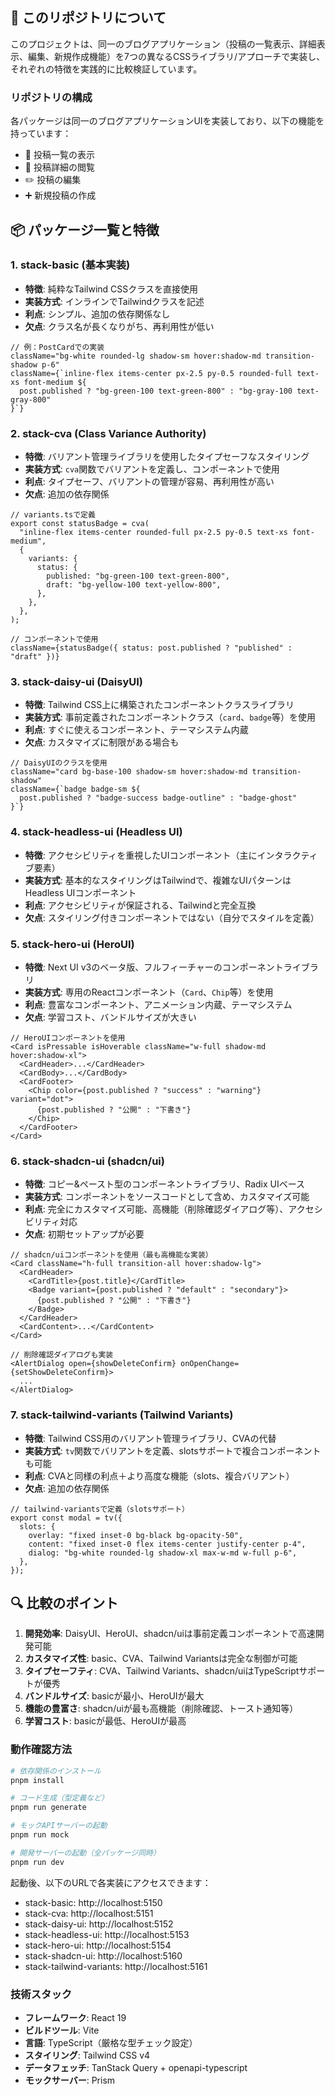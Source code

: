
## 🧪 このリポジトリについて

このプロジェクトは、同一のブログアプリケーション（投稿の一覧表示、詳細表示、編集、新規作成機能）を7つの異なるCSSライブラリ/アプローチで実装し、それぞれの特徴を実践的に比較検証しています。

### リポジトリの構成

各パッケージは同一のブログアプリケーションUIを実装しており、以下の機能を持っています：
- 📝 投稿一覧の表示
- 📖 投稿詳細の閲覧
- ✏️ 投稿の編集
- ➕ 新規投稿の作成

## 📦 パッケージ一覧と特徴

### 1. **stack-basic** (基本実装)
- **特徴**: 純粋なTailwind CSSクラスを直接使用
- **実装方式**: インラインでTailwindクラスを記述
- **利点**: シンプル、追加の依存関係なし
- **欠点**: クラス名が長くなりがち、再利用性が低い

```tsx
// 例：PostCardでの実装
className="bg-white rounded-lg shadow-sm hover:shadow-md transition-shadow p-6"
className={`inline-flex items-center px-2.5 py-0.5 rounded-full text-xs font-medium ${
  post.published ? "bg-green-100 text-green-800" : "bg-gray-100 text-gray-800"
}`}
```

### 2. **stack-cva** (Class Variance Authority)
- **特徴**: バリアント管理ライブラリを使用したタイプセーフなスタイリング
- **実装方式**: `cva`関数でバリアントを定義し、コンポーネントで使用
- **利点**: タイプセーフ、バリアントの管理が容易、再利用性が高い
- **欠点**: 追加の依存関係

```tsx
// variants.tsで定義
export const statusBadge = cva(
  "inline-flex items-center rounded-full px-2.5 py-0.5 text-xs font-medium",
  {
    variants: {
      status: {
        published: "bg-green-100 text-green-800",
        draft: "bg-yellow-100 text-yellow-800",
      },
    },
  },
);

// コンポーネントで使用
className={statusBadge({ status: post.published ? "published" : "draft" })}
```

### 3. **stack-daisy-ui** (DaisyUI)
- **特徴**: Tailwind CSS上に構築されたコンポーネントクラスライブラリ
- **実装方式**: 事前定義されたコンポーネントクラス（`card`、`badge`等）を使用
- **利点**: すぐに使えるコンポーネント、テーマシステム内蔵
- **欠点**: カスタマイズに制限がある場合も

```tsx
// DaisyUIのクラスを使用
className="card bg-base-100 shadow-sm hover:shadow-md transition-shadow"
className={`badge badge-sm ${
  post.published ? "badge-success badge-outline" : "badge-ghost"
}`}
```

### 4. **stack-headless-ui** (Headless UI)
- **特徴**: アクセシビリティを重視したUIコンポーネント（主にインタラクティブ要素）
- **実装方式**: 基本的なスタイリングはTailwindで、複雑なUIパターンはHeadless UIコンポーネント
- **利点**: アクセシビリティが保証される、Tailwindと完全互換
- **欠点**: スタイリング付きコンポーネントではない（自分でスタイルを定義）

### 5. **stack-hero-ui** (HeroUI)
- **特徴**: Next UI v3のベータ版、フルフィーチャーのコンポーネントライブラリ
- **実装方式**: 専用のReactコンポーネント（`Card`、`Chip`等）を使用
- **利点**: 豊富なコンポーネント、アニメーション内蔵、テーマシステム
- **欠点**: 学習コスト、バンドルサイズが大きい

```tsx
// HeroUIコンポーネントを使用
<Card isPressable isHoverable className="w-full shadow-md hover:shadow-xl">
  <CardHeader>...</CardHeader>
  <CardBody>...</CardBody>
  <CardFooter>
    <Chip color={post.published ? "success" : "warning"} variant="dot">
      {post.published ? "公開" : "下書き"}
    </Chip>
  </CardFooter>
</Card>
```

### 6. **stack-shadcn-ui** (shadcn/ui)
- **特徴**: コピー&ペースト型のコンポーネントライブラリ、Radix UIベース
- **実装方式**: コンポーネントをソースコードとして含め、カスタマイズ可能
- **利点**: 完全にカスタマイズ可能、高機能（削除確認ダイアログ等）、アクセシビリティ対応
- **欠点**: 初期セットアップが必要

```tsx
// shadcn/uiコンポーネントを使用（最も高機能な実装）
<Card className="h-full transition-all hover:shadow-lg">
  <CardHeader>
    <CardTitle>{post.title}</CardTitle>
    <Badge variant={post.published ? "default" : "secondary"}>
      {post.published ? "公開" : "下書き"}
    </Badge>
  </CardHeader>
  <CardContent>...</CardContent>
</Card>

// 削除確認ダイアログも実装
<AlertDialog open={showDeleteConfirm} onOpenChange={setShowDeleteConfirm}>
  ...
</AlertDialog>
```

### 7. **stack-tailwind-variants** (Tailwind Variants)
- **特徴**: Tailwind CSS用のバリアント管理ライブラリ、CVAの代替
- **実装方式**: `tv`関数でバリアントを定義、slotsサポートで複合コンポーネントも可能
- **利点**: CVAと同様の利点＋より高度な機能（slots、複合バリアント）
- **欠点**: 追加の依存関係

```tsx
// tailwind-variantsで定義（slotsサポート）
export const modal = tv({
  slots: {
    overlay: "fixed inset-0 bg-black bg-opacity-50",
    content: "fixed inset-0 flex items-center justify-center p-4",
    dialog: "bg-white rounded-lg shadow-xl max-w-md w-full p-6",
  },
});
```

## 🔍 比較のポイント

1. **開発効率**: DaisyUI、HeroUI、shadcn/uiは事前定義コンポーネントで高速開発可能
2. **カスタマイズ性**: basic、CVA、Tailwind Variantsは完全な制御が可能
3. **タイプセーフティ**: CVA、Tailwind Variants、shadcn/uiはTypeScriptサポートが優秀
4. **バンドルサイズ**: basicが最小、HeroUIが最大
5. **機能の豊富さ**: shadcn/uiが最も高機能（削除確認、トースト通知等）
6. **学習コスト**: basicが最低、HeroUIが最高

### 動作確認方法

```bash
# 依存関係のインストール
pnpm install

# コード生成（型定義など）
pnpm run generate

# モックAPIサーバーの起動
pnpm run mock

# 開発サーバーの起動（全パッケージ同時）
pnpm run dev
```

起動後、以下のURLで各実装にアクセスできます：
- stack-basic: http://localhost:5150
- stack-cva: http://localhost:5151
- stack-daisy-ui: http://localhost:5152
- stack-headless-ui: http://localhost:5153
- stack-hero-ui: http://localhost:5154
- stack-shadcn-ui: http://localhost:5160
- stack-tailwind-variants: http://localhost:5161

### 技術スタック

- **フレームワーク**: React 19
- **ビルドツール**: Vite
- **言語**: TypeScript（厳格な型チェック設定）
- **スタイリング**: Tailwind CSS v4
- **データフェッチ**: TanStack Query + openapi-typescript
- **モックサーバー**: Prism
